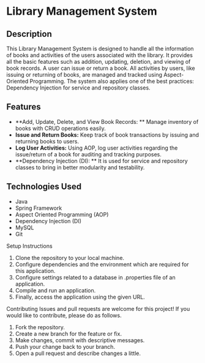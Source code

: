 # Library Management System

## Description
This Library Management System is designed to handle all the information of books and activities of the users associated with the library. 
It provides all the basic features such as addition, updating, deletion, and viewing of book records. A user can issue or return a book. 
All activities by users, like issuing or returning of books, are managed and tracked using Aspect-Oriented Programming.
The system also applies one of the best practices: Dependency Injection for service and repository classes.

## Features
- **Add, Update, Delete, and View Book Records: ** Manage inventory of books with CRUD operations easily.
- **Issue and Return Books:** Keep track of book transactions by issuing and returning books to users.
- **Log User Activities:** Using AOP, log user activities regarding the issue/return of a book for auditing and tracking purposes.
- **Dependency Injection (DI): ** It is used for service and repository classes to bring in better modularity and testability.

## Technologies Used
- Java
- Spring Framework
- Aspect Oriented Programming (AOP)
- Dependency Injection (DI)
- MySQL
- Git

Setup Instructions
1. Clone the repository to your local machine.
2. Configure dependencies and the environment which are required for this application.
3. Configure settings related to a database in .properties file of an application.
4. Compile and run an application.
5. Finally, access the application using the given URL.

Contributing
Issues and pull requests are welcome for this project! If you would like to contribute, please do as follows.
1. Fork the repository.
2. Create a new branch for the feature or fix.
3. Make changes, commit with descriptive messages.
4. Push your change back to your branch.
5. Open a pull request and describe changes a little.
